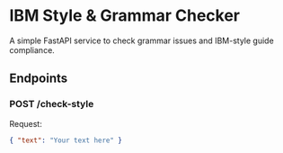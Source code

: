 # IBM Style & Grammar Checker

A simple FastAPI service to check grammar issues and IBM-style guide compliance.

## Endpoints

### POST /check-style
Request:
```json
{ "text": "Your text here" }
